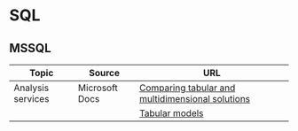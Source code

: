 # SQL

[top]: #contents

## MSSQL

| Topic | Source | URL |
| --- | --- | --- |
| Analysis services | Microsoft Docs | [Comparing tabular and multidimensional solutions](https://docs.microsoft.com/en-us/analysis-services/comparing-tabular-and-multidimensional-solutions-ssas?view=asallproducts-allversions) |
| | | [Tabular models](https://docs.microsoft.com/en-us/analysis-services/tabular-models/tabular-models-ssas?view=asallproducts-allversions) |